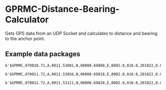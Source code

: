 # GPRMC-Distance-Bearing-Calculator
Gets GPS data from an UDP Socket and calculates to distance and bearing to the anchor point.


## Example data packages
```
b'$GPRMC,070010.71,A,0011.53001,N,00000.69808,E,0002.0,010.0,201022,0.0,W,A,S*60\r\n'
```
```
b'$GPRMC,070011.72,A,0011.53056,N,00000.69818,E,0002.0,010.0,201022,0.0,W,A,S*61\r\n'
```
```
b'$GPRMC,070012.72,A,0011.53111,N,00000.69828,E,0002.0,010.0,201022,0.0,W,A,S*63\r\n'
```
